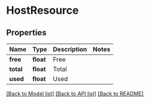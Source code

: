 # HostResource

## Properties
Name | Type | Description | Notes
------------ | ------------- | ------------- | -------------
**free** | **float** | Free | 
**total** | **float** | Total | 
**used** | **float** | Used | 

[[Back to Model list]](../README.md#documentation-for-models) [[Back to API list]](../README.md#documentation-for-api-endpoints) [[Back to README]](../README.md)


